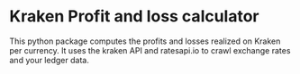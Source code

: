 # Kraken Profit and loss calculator
This python package computes the profits and losses realized on Kraken per currency. It uses the kraken API and ratesapi.io to crawl exchange rates and your ledger data.
